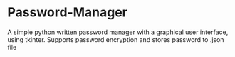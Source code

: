 # Password-Manager
A simple python written password manager with a graphical user interface, using tkinter.
Supports password encryption and stores password to .json file
